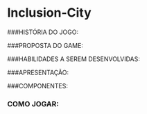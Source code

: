 # Inclusion-City

###HISTÓRIA DO JOGO:

###PROPOSTA DO GAME:

###HABILIDADES A SEREM DESENVOLVIDAS:

###APRESENTAÇÃO:

###COMPONENTES:

### COMO JOGAR:



